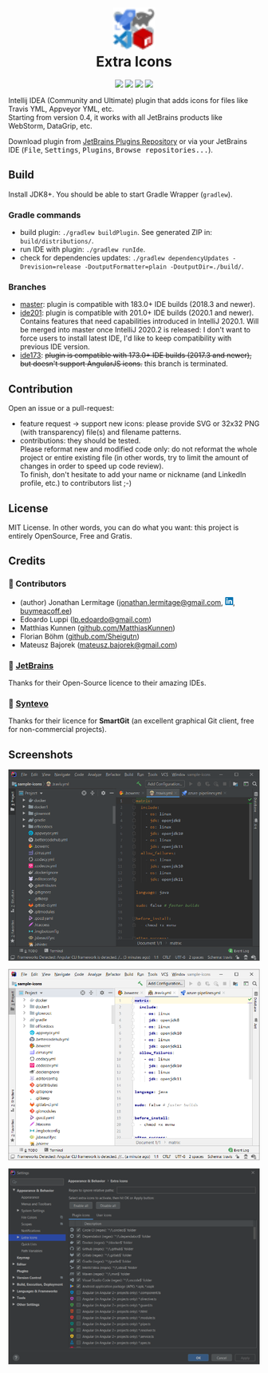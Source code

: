 <h1 align="center">
    <a href="https://travis-ci.org/jonathanlermitage/intellij-extra-icons-plugin">
      <img src="./resources/META-INF/pluginIcon.svg" width="84" height="84" alt="logo"/>
    </a><br/>
    Extra Icons
</h1>

<p align="center">
    <a href="https://travis-ci.org/jonathanlermitage/intellij-extra-icons-plugin"><img src="https://travis-ci.org/jonathanlermitage/intellij-extra-icons-plugin.svg?branch=master"/></a>
    <a href="https://plugins.jetbrains.com/plugin/11058-extra-icons"><img src="https://img.shields.io/jetbrains/plugin/v/11058-extra-icons.svg"/></a>
    <a href="https://plugins.jetbrains.com/plugin/11058-extra-icons"><img src="https://img.shields.io/jetbrains/plugin/d/11058-extra-icons.svg"/></a>
    <a href="https://github.com/jonathanlermitage/intellij-extra-icons-plugin/blob/master/LICENSE.txt"><img src="https://img.shields.io/github/license/jonathanlermitage/intellij-extra-icons-plugin.svg"/></a>
</p>

Intellij IDEA (Community and Ultimate) plugin that adds icons for files like Travis YML, Appveyor YML, etc.  
Starting from version 0.4, it works with all JetBrains products like WebStorm, DataGrip, etc.

Download plugin from [JetBrains Plugins Repository](https://plugins.jetbrains.com/plugin/11058-extra-icons) or via your JetBrains IDE (<kbd>File</kbd>, <kbd>Settings</kbd>, <kbd>Plugins</kbd>, <kbd>Browse repositories...</kbd>).

## Build

Install JDK8+. You should be able to start Gradle Wrapper (`gradlew`).

### Gradle commands

* build plugin: `./gradlew buildPlugin`. See generated ZIP in: `build/distributions/`.
* run IDE with plugin: `./gradlew runIde`.
* check for dependencies updates: `./gradlew dependencyUpdates -Drevision=release -DoutputFormatter=plain -DoutputDir=./build/`.

### Branches

* [master](https://github.com/jonathanlermitage/intellij-extra-icons-plugin): plugin is compatible with 183.0+ IDE builds (2018.3 and newer).
* [ide201](https://github.com/jonathanlermitage/intellij-extra-icons-plugin/tree/ide201): plugin is compatible with 201.0+ IDE builds (2020.1 and newer). Contains features that need capabilities introduced in IntelliJ 2020.1. Will be merged into master once IntelliJ 2020.2 is released: I don't want to force users to install latest IDE, I'd like to keep compatibility with previous IDE version.
* [ide173](https://github.com/jonathanlermitage/intellij-extra-icons-plugin/tree/ide173): ~~plugin is compatible with 173.0+ IDE builds (2017.3 and newer), but doesn't support AngularJS icons.~~ this branch is terminated.

## Contribution

Open an issue or a pull-request:

* feature request -> support new icons: please provide SVG or 32x32 PNG (with transparency) file(s) and filename patterns.
* contributions: they should be tested.      
  Please reformat new and modified code only: do not reformat the whole project or entire existing file (in other words, try to limit the amount of changes in order to speed up code review).  
  To finish, don't hesitate to add your name or nickname (and LinkedIn profile, etc.) to contributors list ;-)

## License

MIT License. In other words, you can do what you want: this project is entirely OpenSource, Free and Gratis.

## Credits

### 🤝 Contributors

* (author) Jonathan Lermitage (<jonathan.lermitage@gmail.com>, [![linkedin](misc/linkedin_profile_badge.png)](https://www.linkedin.com/in/jonathan-lermitage-092711142/), [buymeacoff.ee](http://buymeacoff.ee/jlermitage))
* Edoardo Luppi (<lp.edoardo@gmail.com>)
* Matthias Kunnen ([github.com/MatthiasKunnen](https://github.com/MatthiasKunnen))
* Florian Böhm ([github.com/Sheigutn](https://github.com/Sheigutn))
* Mateusz Bajorek (<mateusz.bajorek@gmail.com>)

### 🤝 [JetBrains](https://www.jetbrains.com/idea/)

Thanks for their Open-Source licence to their amazing IDEs.

### 🤝 [Syntevo](https://www.syntevo.com/smartgit/)

Thanks for their licence for **SmartGit** (an excellent graphical Git client, free for non-commercial projects).

## Screenshots

![Dark Screenshot](misc/screenshots/intellijidea-ce_dark.png)

![Screenshot](misc/screenshots/intellijidea-ce.png)

![Config Panel Screenshot](misc/screenshots/config-panel.png)
